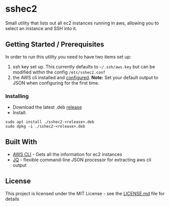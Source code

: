 # sshec2

Small utility that lists out all ec2 instances running in aws, allowing you to select an instance and SSH into it.

## Getting Started / Prerequisites

In order to run this utility you need to have two items set up:
1. ssh key set up. This currently defaults to ```~/.ssh/aws.key``` but can be modified within the config ```/etc/sshec2.conf```
2. the AWS cli installed and [configured](https://docs.aws.amazon.com/cli/latest/userguide/cli-chap-configure.html). 
**Note:** Set your default output to JSON when configuring for the first time.

### Installing  

- Download the latest .deb [release](https://github.com/jburnham96/sshec2/releases)
- Install:
``` 
sudo apt install ./sshec2-<release>.deb
sudo dpkg -i ./sshec2-<release>.deb
```

## Built With

* [AWS CLI](https://docs.aws.amazon.com/cli/) - Gets all the information for ec2 instances
* [JQ](https://stedolan.github.io/jq/) - flexible command-line JSON processor for extracting aws cli output

## License

This project is licensed under the MIT License - see the [LICENSE.md](LICENSE.md) file for details
